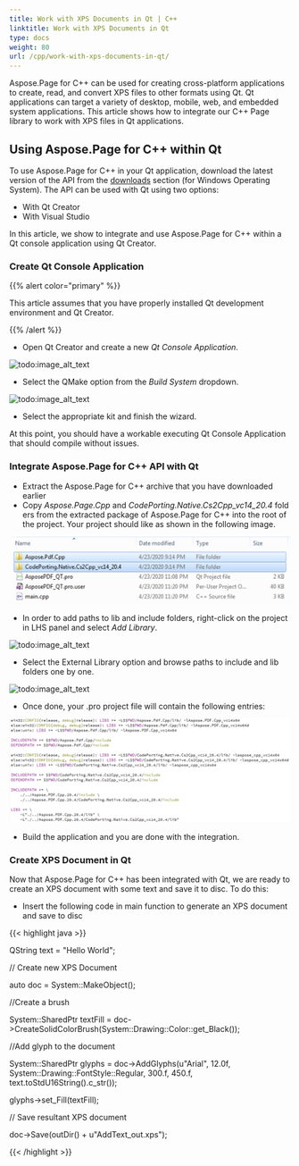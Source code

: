 ```yaml
---
title: Work with XPS Documents in Qt | C++
linktitle: Work with XPS Documents in Qt
type: docs
weight: 80
url: /cpp/work-with-xps-documents-in-qt/
---
```


Aspose.Page for C++ can be used for creating cross-platform applications to create, read, and convert XPS files to other formats using Qt. Qt applications can target a variety of desktop, mobile, web, and embedded system applications. This article shows how to integrate our C++ Page library to work with XPS files in Qt applications.
## **Using Aspose.Page for C++ within Qt**
To use Aspose.Page for C++ in your Qt application, download the latest version of the API from the [downloads](https://downloads.aspose.com/page/cpp) section (for Windows Operating System). The API can be used with Qt using two options:

- With Qt Creator
- With Visual Studio

In this article, we show to integrate and use Aspose.Page for C++ within a Qt console application using Qt Creator.
### **Create Qt Console Application**
{{% alert color="primary" %}} 

This article assumes that you have properly installed Qt development environment and Qt Creator.

{{% /alert %}} 

- Open Qt Creator and create a new *Qt Console Application*.

![todo:image_alt_text](https://blog.aspose.com/wp-content/uploads/sites/2/2020/04/Qt-Console-Application.jpg)

- Select the QMake option from the *Build System* dropdown.

![todo:image_alt_text](https://blog.aspose.com/wp-content/uploads/sites/2/2020/04/Qt-Console-Application-QMake.jpg)

- Select the appropriate kit and finish the wizard.

At this point, you should have a workable executing Qt Console Application that should compile without issues.
### **Integrate Aspose.Page for C++ API with Qt**
- Extract the Aspose.Page for C++ archive that you have downloaded earlier
- Copy *Aspose.Page.Cpp* and *CodePorting.Native.Cs2Cpp_vc14_20.4* folders from the extracted package of Aspose.Page for C++ into the root of the project. Your project should like as shown in the following image.

![todo:image_alt_text](work-with-xps-documents-in-qt_1.png)

- In order to add paths to lib and include folders, right-click on the project in LHS panel and select *Add Library*.

![todo:image_alt_text](https://blog.aspose.com/wp-content/uploads/sites/2/2020/04/Add-Word-Library.jpg)

- Select the External Library option and browse paths to include and lib folders one by one.

![todo:image_alt_text](https://blog.aspose.com/wp-content/uploads/sites/2/2020/04/Add-Word-Library-2.jpg)

- Once done, your .pro project file will contain the following entries:

![todo:image_alt_text](work-with-xps-documents-in-qt_2.png)

- Build the application and you are done with the integration.
### **Create XPS Document in Qt**
Now that Aspose.Page for C++ has been integrated with Qt, we are ready to create an XPS document with some text and save it to disc. To do this:

- Insert the following code in main function to generate an XPS document and save to disc

{{< highlight java >}}

 QString text = "Hello World";

// Create new XPS Document

auto doc = System::MakeObject<XpsDocument>();

//Create a brush 

System::SharedPtr<XpsSolidColorBrush> textFill = doc->CreateSolidColorBrush(System::Drawing::Color::get_Black());

//Add glyph to the document

System::SharedPtr<XpsGlyphs> glyphs = doc->AddGlyphs(u"Arial", 12.0f, System::Drawing::FontStyle::Regular, 300.f, 450.f, text.toStdU16String().c_str());

glyphs->set_Fill(textFill);

// Save resultant XPS document

doc->Save(outDir() + u"AddText_out.xps");

{{< /highlight >}}
